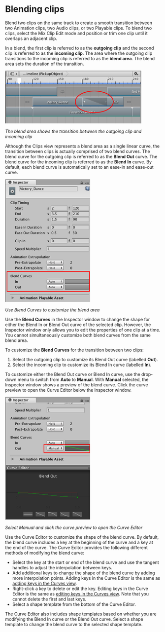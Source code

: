 # Blending clips

Blend two clips on the same track to create a smooth transition between two Animation clips, two Audio clips, or two
Playable clips. To blend two clips, select the Mix Clip Edit mode and position or trim one clip until it overlaps an
adjacent clip.

In a blend, the first clip is referred to as the **outgoing clip** and the second clip is referred to as the **incoming
clip**. The area where the outgoing clip transitions to the incoming clip is referred to as the **blend area**. The
blend area sets the duration of the transition.

![The blend area shows the transition between the outgoing clip and incoming clip](images/timeline_clip_blend_area.png)

_The blend area shows the transition between the outgoing clip and incoming clip_

Although the Clips view represents a blend area as a single linear curve, the transition between clips is actually
comprised of two blend curves. The blend curve for the outgoing clip is referred to as the **Blend Out** curve. The
blend curve for the incoming clip is referred to as the **Blend In** curve. By default, each blend curve is
automatically set to an ease-in and ease-out curve.

![Use Blend Curves to customize the blend area](images/timeline_inspector_blend_curves.png)

_Use Blend Curves to customize the blend area_

Use the **Blend Curves** in the Inspector window to change the shape for either the Blend In or Blend Out curve of the
selected clip. However, the Inspector window only allows you to edit the properties of one clip at a time. You cannot
simultaneously customize both blend curves from the same blend area.

To customize the **Blend Curves** for the transition between two clips:

1. Select the outgoing clip to customize its Blend Out curve (labelled **Out**).
2. Select the incoming clip to customize its Blend In curve (labelled **In**).

To customize either the Blend Out curve or Blend In curve, use the drop-down menu to switch from **Auto** to **Manual**.
With **Manual** selected, the Inspector window shows a preview of the blend curve. Click the curve preview to open the
Curve Editor below the Inspector window.

![Select Manual and click the curve preview to open the Curve Editor](images/timeline_inspector_curve_editor.png)

_Select Manual and click the curve preview to open the Curve Editor_

Use the Curve Editor to customize the shape of the blend curve. By default, the blend curve includes a key at the
beginning of the curve and a key at the end of the curve. The Curve Editor provides the following different methods of
modifying the blend curve:

* Select the key at the start or end of the blend curve and use the tangent handles to adjust the interpolation between
  keys.
* Add additional keys to change the shape of the blend curve by adding more interpolation points. Adding keys in the
  Curve Editor is the same as [adding keys in the Curves view](crv_keys_add.md).
* Right-click a key to delete or edit the key. Editing keys in the Curve Editor is the same
  as [editing keys in the Curves view](crv_keys_edit.md). Note that you cannot delete the first and last keys.
* Select a shape template from the bottom of the Curve Editor.

The Curve Editor also includes shape templates based on whether you are modifying the Blend In curve or the Blend Out
curve. Select a shape template to change the blend curve to the selected shape template.
